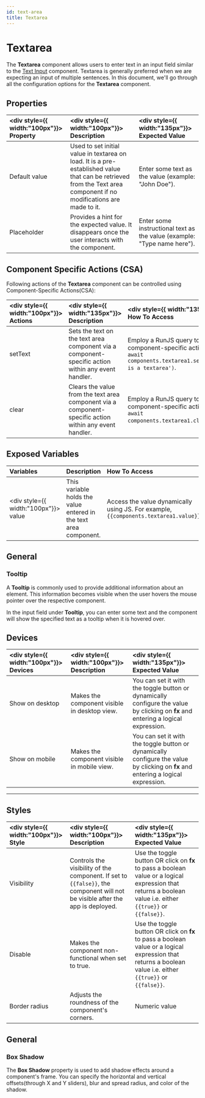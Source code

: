 ```yaml
---
id: text-area
title: Textarea
---
```


# Textarea

The **Textarea** component allows users to enter text in an input field similar to the [Text Input](/docs/widgets/text-input) component. Textarea is generally preferred when we are expecting an input of multiple sentences. In this document, we'll go through all the configuration options for the **Textarea** component.

<div style={{paddingTop:'24px'}}>

## Properties

| <div style={{ width:"100px"}}> Property </div>    | <div style={{ width:"100px"}}> Description  </div> | <div style={{ width:"135px"}}> Expected Value </div> |
|:-------------|:------------------------------------------------------------|:------------|
| Default value| Used to set initial value in textarea on load. It is a pre-established value that can be retrieved from the Text area component if no modifications are made to it. | Enter some text as the value (example: "John Doe"). |
| Placeholder  | Provides a hint for the expected value. It disappears once the user interacts with the component. | Enter some instructional text as the value (example: "Type name here"). |

</div>

<div style={{paddingTop:'24px'}}>

## Component Specific Actions (CSA)

Following actions of the **Textarea** component can be controlled using Component-Specific Actions(CSA):

| <div style={{ width:"100px"}}> Actions  </div>   | <div style={{ width:"135px"}}> Description </div> | <div style={{ width:"135px"}}> How To Access </div> |
| :----------- | :----------- |:---------|
| setText | Sets the text on the text area component via a component-specific action within any event handler.|  Employ a RunJS query to execute component-specific actions such as `await components.textarea1.setText('this is a textarea')`. |
| clear | Clears the value from the text area component via a component-specific action within any event handler.| Employ a RunJS query to execute component-specific actions such as `await components.textarea1.clear()`. |

</div>

<div style={{paddingTop:'24px'}}>

## Exposed Variables

| Variables | Description | How To Access |
|:---------|:-----------|:-------------|
| <div style={{ width:"100px"}}> value </div> | This variable holds the value entered in the text area component. | Access the value dynamically using JS. For example, `{{components.textarea1.value}}` |

</div>

<div style={{paddingTop:'24px'}}>

## General

### Tooltip

A **Tooltip** is commonly used to provide additional information about an element. This information becomes visible when the user hovers the mouse pointer over the respective component.

In the input field under **Tooltip**, you can enter some text and the component will show the specified text as a tooltip when it is hovered over.

</div>

<div style={{paddingTop:'24px'}}>

## Devices

| <div style={{ width:"100px"}}> Devices </div> | <div style={{ width:"100px"}}> Description </div> | <div style={{ width:"135px"}}> Expected Value </div> |
| :----------- | :----------- | :------------ |
| Show on desktop  | Makes the component visible in desktop view.  | You can set it with the toggle button or dynamically configure the value by clicking on **fx** and entering a logical expression. |
| Show on mobile  | Makes the component visible in mobile view. | You can set it with the toggle button or dynamically configure the value by clicking on **fx** and entering a logical expression. |

</div>

<div style={{paddingTop:'24px'}}>

---

## Styles

| <div style={{ width:"100px"}}> Style </div> | <div style={{ width:"100px"}}> Description </div>  | <div style={{ width:"135px"}}> Expected Value </div>  |
| :------------- | :-------------- | :-------------- |
| Visibility  | Controls the visibility of the component. If set to `{{false}}`, the component will not be visible after the app is deployed. | Use the toggle button OR click on **fx** to pass a boolean value or a logical expression that returns a boolean value i.e. either `{{true}}` or `{{false}}`. |
| Disable  | Makes the component non-functional when set to true.  | Use the toggle button OR click on **fx** to pass a boolean value or a logical expression that returns a boolean value i.e. either `{{true}}` or `{{false}}`. |
| Border radius  | Adjusts the roundness of the component's corners.  | Numeric value  |

</div>

<div style={{paddingTop:'24px'}}>

## General

### Box Shadow

The **Box Shadow** property is used to add shadow effects around a component's frame. You can specify the horizontal and vertical offsets(through X and Y sliders), blur and spread radius, and color of the shadow.

</div>
